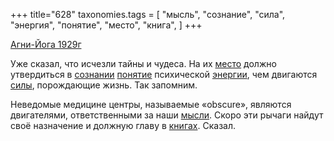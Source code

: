+++
title="628"
taxonomies.tags = [
 "мысль",
 "сознание",
 "сила",
 "энергия",
 "понятие",
 "место",
 "книга",
]
+++

[Агни-Йога 1929г](/agni/1929)

Уже сказал, что исчезли тайны и чудеса. На их [место](/tags/место) должно утвердиться в [сознании](/tags/сознание) [понятие](/tags/понятие) психической [энергии](/tags/энергия), чем двигаются [силы](/tags/сила), порождающие жизнь. Так запомним.   

Неведомые медицине центры, называемые «obscure», являются двигателями, ответственными за наши [мысли](/tags/мысль). Скоро эти рычаги найдут своё назначение и должную главу в [книгах](/tags/книга). Сказал.